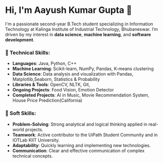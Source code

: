 # Hi, I'm Aayush Kumar Gupta 👋

I'm a passionate second-year B.Tech student specializing in Information Technology at Kalinga Institute of Industrial Technology, Bhubaneswar. I’m driven by my interest in **data science**, **machine learning**, and **software development**.

### 🚀 Technical Skills:
- **Languages**: Java, Python, C++
- **Machine Learning**: Scikit-learn, NumPy, Pandas, K-means clustering
- **Data Science**: Data analysis and visualization with Pandas, Matplotlib,Seaborn, Statistics & Probability
- **Libraries & Tools**: OpenCV, NLTK, Git,
- **Ongoing Projects**: Food Vision, Emotion Detector
- **Completed Projects**: AI in Music, Movie Recommendation System, House Price Prediction(California)

### 🌟 Soft Skills:
- **Problem-Solving**: Strong analytical and logical thinking applied in real-world projects.
- **Teamwork**: Active contributor to the UiPath Student Community and in IOTLab KIIT University.
- **Adaptability**: Quickly learning and implementing new technologies.
- **Communication**: Clear and effective communication of complex technical concepts.
